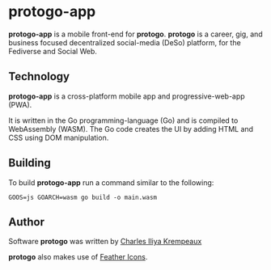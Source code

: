 # protogo-app

**protogo-app** is a mobile front-end for **protogo**.
**protogo** is a career, gig, and business focused decentralized social-media (DeSo) platform, for the Fediverse and Social Web.

## Technology

**protogo-app** is a cross-platform mobile app and progressive-web-app (PWA).

It is written in the Go programming-language (Go) and is compiled to WebAssembly (WASM).
The Go code creates the UI by adding HTML and CSS using DOM manipulation.

## Building

To build **protogo-app** run a command similar to the following:

```
GOOS=js GOARCH=wasm go build -o main.wasm
```

## Author

Software **protogo** was written by [Charles Iliya Krempeaux](http://reiver.link)

**protogo** also makes use of [Feather Icons](https://github.com/feathericons/feather).

